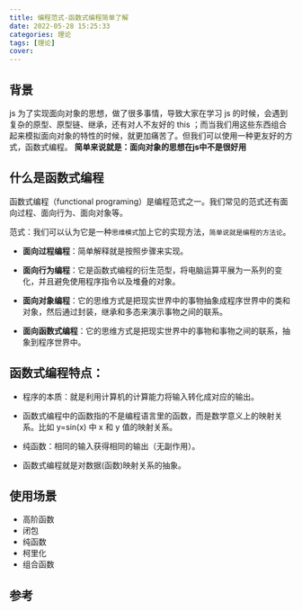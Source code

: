 ```yaml
---
title: 编程范式-函数式编程简单了解
date: 2022-05-28 15:25:33
categories: 理论
tags: [理论]
cover: 
---
```

## 背景
js 为了实现面向对象的思想，做了很多事情，导致大家在学习 js 的时候，会遇到复杂的原型、原型链、继承，还有对人不友好的 this ；而当我们用这些东西组合起来模拟面向对象的特性的时候，就更加痛苦了。但我们可以使用一种更友好的方式，函数式编程。
**简单来说就是：面向对象的思想在js中不是很好用**

## 什么是函数式编程

函数式编程（functional programing）是编程范式之一。我们常见的范式还有面向过程、面向行为、面向对象等。

范式：我们可以认为它是一种`思维模式`加上它的实现方法，`简单说就是编程的方法论`。

- **面向过程编程**：简单解释就是按照步骤来实现。

- **面向行为编程**：它是函数式编程的衍生范型，将电脑运算平展为一系列的变化，并且避免使用程序指令以及堆叠的对象。

- **面向对象编程**：它的思维方式是把现实世界中的事物抽象成程序世界中的类和对象，然后通过封装，继承和多态来演示事物之间的联系。

- **面向函数式编程**：它的思维方式是把现实世界中的事物和事物之间的联系，抽象到程序世界中。

## 函数式编程特点：

- 程序的本质：就是利用计算机的计算能力将输入转化成对应的输出。

- 函数式编程中的函数指的不是编程语言里的函数，而是数学意义上的映射关系。比如 y=sin(x) 中 x 和 y 值的映射关系。

- 纯函数：相同的输入获得相同的输出（无副作用）。

- 函数式编程就是对数据(函数)映射关系的抽象。

## 使用场景
- 高阶函数
- 闭包
- 纯函数
- 柯里化
- 组合函数

## 参考
[](https://www.zoo.team/article/function-production)